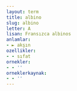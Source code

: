 ```yaml
---
layout: term
title: albino
slug: albino
letter: A
lisan: Fransızca albinos
anlamlar:
- ► akşın
ozellikler:
- - sıfat
ornekler:
- - ''
orneklerkaynak:
- - ''
---
```

